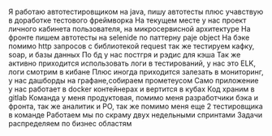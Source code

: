 
Я работаю автотестировщиком на java, пишу автотесты плюс учавствую в доработке тестового фреймворка
На текущем месте у нас проект личного кабинета пользователя, на микросервисной архитектуре
На фронте пишем автотесты на selenide по паттерну paje object
На бэке помимо http запросов с библиотекой request так же тестируем кафку, soap, и базы данных
По бд у нас постгря и рэдис для кэша
Так же активно приходится использовать логи в тестирований, у нас это ELK, логи смотрим в кибане
Плюс иногда приходится залезать в мониторинг, у нас дашборды на графане,собираем прометеусом 
Само приложение у нас работает в docker контейнерах и вертится в кубах
Код храним в gitlab
Команда у меня продуктовая, помимо меня разработчики бэка и фронта, так же аналитик и PO, так же помимо меня еще 2 тестировщика в команде 
Работаем мы по скраму двух недельными спринтами
Задачи распределяем по бизнес областям